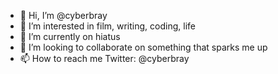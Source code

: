 - 👋 Hi, I’m @cyberbray
- 👀 I’m interested in film, writing, coding, life
- 🌱 I’m currently on hiatus
- 💞️ I’m looking to collaborate on something that sparks me up
- 📫 How to reach me Twitter: @cyberbray

<!---
cyberbray/cyberbray is a ✨ special ✨ repository because its `README.md` (this file) appears on your GitHub profile.
You can click the Preview link to take a look at your changes.
--->
